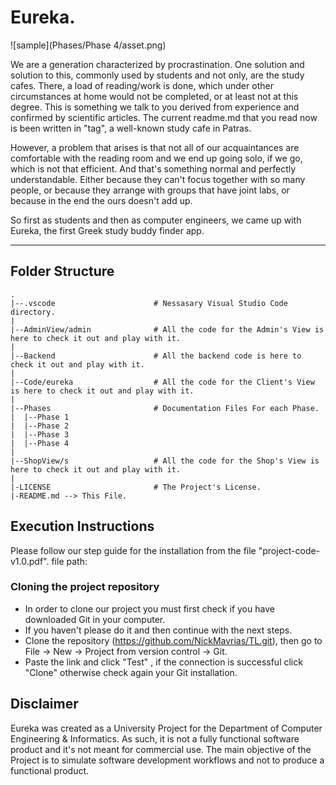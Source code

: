  # Eureka.
![sample](Phases/Phase 4/asset.png)

We are a generation characterized by procrastination.
One solution and solution to this, commonly used by students and not only, are the study cafes.
There, a load of reading/work is done, which under other circumstances at home would not be completed, or at least not at this degree.
This is something we talk to you derived from experience and confirmed by scientific articles.
The current readme.md that you read now is been written in "tag", a well-known study cafe in Patras.

However, a problem that arises is that not all of our acquaintances are comfortable with the reading room and we end up going solo, if we go, which is not that efficient.
And that's something normal and perfectly understandable. Either because they can't focus together with so many people, or because they arrange with groups that have joint labs,
 or because in the end the ours doesn't add up.

So first as students and then as computer engineers,
we came up with Eureka, the first Greek study buddy finder app.

---

## Folder Structure
```
.
|--.vscode                      # Nessasary Visual Studio Code directory.
|
|--AdminView/admin              # All the code for the Admin's View is here to check it out and play with it.
|
|--Backend                      # All the backend code is here to check it out and play with it.
|
|--Code/eureka                  # All the code for the Client's View is here to check it out and play with it.
|
|--Phases                       # Documentation Files For each Phase.
|  |--Phase 1                   
|  |--Phase 2                   
|  |--Phase 3                   
|  |--Phase 4                   
|
|--ShopView/s                   # All the code for the Shop's View is here to check it out and play with it.
|
|-LICENSE                       # The Project's License.
|-README.md --> This File.

```

## Execution Instructions

Please follow our step guide for the installation from the file "project-code-v1.0.pdf".
file path: 

### Cloning the project repository
- In order to clone our project you must first check if you have downloaded Git in your computer.  
- If you haven't please do it and then continue with the next steps.  
- Clone the repository (https://github.com/NickMavrias/TL.git), then go to File -> New -> Project from version control -> Git.  
- Paste the link and click "Test" , if the connection is successful click "Clone" otherwise check
again your Git installation.

## Disclaimer

Eureka was created as a University Project for the Department of Computer Engineering & Informatics. As such, it is not a fully functional software product and it's not meant for commercial use. The main objective of the Project is to simulate software development workflows and not to produce a functional product.
